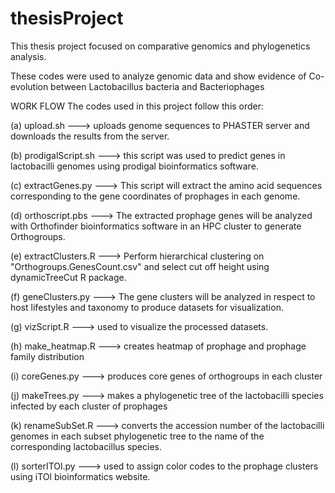 # thesisProject

This thesis project focused on comparative genomics and phylogenetics analysis.

These codes were used to analyze genomic data and show evidence of Co-evolution between Lactobacillus bacteria and Bacteriophages

WORK FLOW
The codes used in this project follow this order:

(a) upload.sh ---> uploads genome sequences to PHASTER server and downloads the results from the server.

(b) prodigalScript.sh ---> this script was used to predict genes in lactobacilli genomes using prodigal bioinformatics software. 

(c) extractGenes.py --->  This script will extract the amino acid sequences corresponding to the gene coordinates of prophages in each genome. 

(d) orthoscript.pbs ---> The extracted prophage genes will be analyzed with Orthofinder bioinformatics software in an HPC cluster to generate Orthogroups. 

(e) extractClusters.R ---> Perform hierarchical clustering on "Orthogroups.GenesCount.csv" and select cut off height using dynamicTreeCut R package.

(f) geneClusters.py ---> The gene clusters will be analyzed in respect to host lifestyles and taxonomy to produce datasets for visualization.

(g) vizScript.R ---> used to visualize the processed datasets. 

(h) make_heatmap.R ---> creates heatmap of prophage and prophage family distribution

(i) coreGenes.py ---> produces core genes of orthogroups in each cluster

(j) makeTrees.py ---> makes a phylogenetic tree of the lactobacilli species infected by each cluster of prophages

(k) renameSubSet.R ---> converts the accession number of the lactobacilli genomes in each subset phylogenetic tree to the name of the corresponding lactobacillus species. 

(l) sorterITOl.py ---> used to assign color codes to the prophage clusters using iTOl bioinformatics website.



